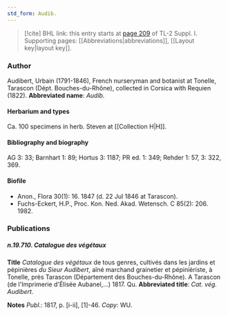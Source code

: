 ```yaml
---
std_form: Audib.
---
```


> [!cite] BHL link: this entry starts at [page 209](https://www.biodiversitylibrary.org/page/33264936) of TL-2 Suppl. I.
> Supporting pages: [[Abbreviations|abbreviations]], [[Layout key|layout key]].

### Author

Audibert, Urbain (1791-1846), French nurseryman and botanist at Tonelle, Tarascon (Dépt. Bouches-du-Rhône), collected in Corsica with Requien (1822). 
**Abbreviated name**: *Audib.*

#### Herbarium and types

Ca. 100 specimens in herb. Steven at [[Collection H|H]].

#### Bibliography and biography

AG 3: 33; Barnhart 1: 89; Hortus 3: 1187; PR ed. 1: 349; Rehder 1: 57, 3: 322, 369.

#### Biofile

- Anon., Flora 30(1): 16. 1847 (d. 22 Jul 1846 at Tarascon).
- Fuchs-Eckert, H.P., Proc. Kon. Ned. Akad. Wetensch. C 85(2): 206. 1982.

### Publications

##### n.19.710. Catalogue des végétaux

**Title**
*Catalogue des végétaux* de tous genres, cultivés dans les jardins et pépinières *du Sieur Audibert*, aîné marchand grainetier et pépinièriste, à Tonelle, près Tarascon (Département des Bouches-du-Rhône). A Tarascon (de l'Imprimerie d'Élisée Aubanel,...) 1817. Qu.
**Abbreviated title**: *Cat. vég. Audibert*.

**Notes**
*Publ*.: 1817, p. \[i-ii\], \[1\]-46. *Copy*: WU.

